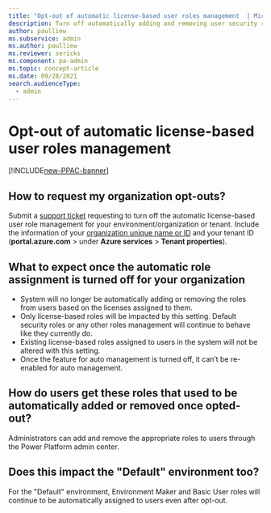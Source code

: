 ```yaml
---
title: "Opt-out of automatic license-based user roles management  | MicrosoftDocs"
description: Turn off automatically adding and removing user security roles based on the licenses the user has. 
author: paulliew
ms.subservice: admin
ms.author: paulliew
ms.reviewer: sericks
ms.component: pa-admin
ms.topic: concept-article
ms.date: 09/28/2021
search.audienceType: 
  - admin
---
```

# Opt-out of automatic license-based user roles management 

[!INCLUDE[new-PPAC-banner](~/includes/new-PPAC-banner.md)]
 

## How to request my organization opt-outs?

Submit a [support ticket](get-help-support.md) requesting to turn off the automatic license-based user role management for your environment/organization or tenant. Include the information of your [organization unique name or ID](determine-org-id-name.md) and your tenant ID (**portal.azure.com** > under **Azure services** > **Tenant properties**).

## What to expect once the automatic role assignment is turned off for your organization

- System will no longer be automatically adding or removing the roles from users based on the licenses assigned to them.
- Only license-based roles will be impacted by this setting. Default security roles or any other roles management will continue to behave like they currently do.
- Existing license-based roles assigned to users in the system will not be altered with this setting. 
- Once the feature for auto management is turned off, it can’t be re-enabled for auto management.

## How do users get these roles that used to be automatically added or removed once opted-out?

Administrators can add and remove the appropriate roles to users through the Power Platform admin center.

## Does this impact the "Default" environment too?
For the "Default" environment, Environment Maker and Basic User roles will continue to be automatically assigned to users even after opt-out.

